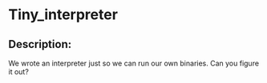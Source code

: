 
# Tiny_interpreter
## Description:
We wrote an interpreter just so we can run our own binaries. Can you figure it out?


